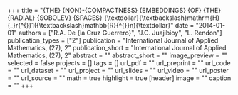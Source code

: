 +++
title = "{THE} {NON}-{COMPACTNESS} {EMBEDDINGS} {OF} {THE} {RADIAL} {SOBOLEV} {SPACES} {\textdollar}{\textbackslash}mathrm$\lbrace$H$\rbrace${\_}r{\^{}}1({\textbackslash}mathbb$\lbrace$R$\rbrace${\^{}}n){\textdollar}"
date = "2014-01-01"
authors = ["R.A. De {la Cruz Guerrero}", "J.C. Juajibioy", "L. Rendon"]
publication_types = ["2"]
publication = "International Journal of Applied Mathematics, (27), 2"
publication_short = "International Journal of Applied Mathematics, (27), 2"
abstract = ""
abstract_short = ""
image_preview = ""
selected = false
projects = []
tags = []
url_pdf = ""
url_preprint = ""
url_code = ""
url_dataset = ""
url_project = ""
url_slides = ""
url_video = ""
url_poster = ""
url_source = ""
math = true
highlight = true
[header]
image = ""
caption = ""
+++
